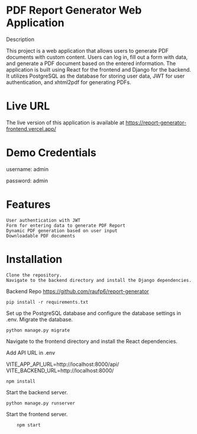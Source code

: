 # PDF Report Generator Web Application

Description

This project is a web application that allows users to generate PDF documents with custom content. Users can log in, fill out a form with data, and generate a PDF document based on the entered information. The application is built using React for the frontend and Django for the backend. It utilizes PostgreSQL as the database for storing user data, JWT for user authentication, and xhtml2pdf for generating PDFs.

# Live URL

The live version of this application is available at https://report-generator-frontend.vercel.app/

# Demo Credentials
username: admin

password: admin

# Features

    User authentication with JWT
    Form for entering data to generate PDF Report
    Dynamic PDF generation based on user input
    Downloadable PDF documents

# Installation

    Clone the repository.
    Navigate to the backend directory and install the Django dependencies.

Backend Repo https://github.com/raufp6/report-generator

```
pip install -r requirements.txt
```

Set up the PostgreSQL database and configure the database settings in .env.
Migrate the database.


```
python manage.py migrate
```

Navigate to the frontend directory and install the React dependencies.

Add API URL in .env

VITE_APP_API_URL=http://localhost:8000/api/
VITE_BACKEND_URL=http://localhost:8000/



```
npm install
```

Start the backend server.

```
python manage.py runserver
```

Start the frontend server.

```
    npm start
```

